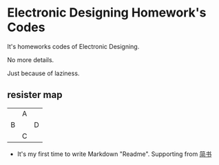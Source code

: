 # Electronic Designing Homework's Codes

It's homeworks codes of Electronic Designing.

No more details.

Just because of laziness.

## resister map

|   |   |   |
|:-:|:-:|:-:|
|   | A |   |
| B |   | D |
|   | C |   |

- It's my first time to write Markdown "Readme". Supporting from [简书](http://www.jianshu.com/p/q81RER)